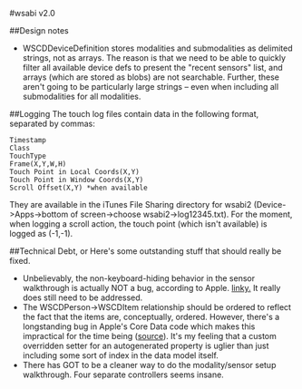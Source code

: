 
#wsabi v2.0

##Design notes
* WSCDDeviceDefinition stores modalities and submodalities as delimited strings, not as arrays. The reason is that we need to be able to quickly filter all available device defs to present the "recent sensors" list, and arrays (which are stored as blobs) are not searchable. Further, these aren't going to be particularly large strings – even when including all submodalities for all modalities.
 
##Logging
The touch log files contain data in the following format, separated by commas:  
	
	Timestamp
	Class
	TouchType
	Frame(X,Y,W,H)
	Touch Point in Local Coords(X,Y)
	Touch Point in Window Coords(X,Y)
	Scroll Offset(X,Y) *when available

They are available in the iTunes File Sharing directory for wsabi2 (Device->Apps->bottom of screen->choose wsabi2->log12345.txt). For the moment, when logging a scroll action, the touch point (which isn't available) is logged as (-1,-1).

##Technical Debt, or Here's some outstanding stuff that should really be fixed.  
* Unbelievably, the non-keyboard-hiding behavior in the sensor walkthrough is actually NOT a bug, according to Apple. [linky.](http://stackoverflow.com/questions/8379205/uitextfields-keyboard-wont-dismiss-no-really) It really does still need to be addressed.  
* The WSCDPerson->WSCDItem relationship should be ordered to reflect the fact that the items are, conceptually, ordered. However, there's a longstanding bug in Apple's Core Data code which makes this impractical for the time being ([source](http://stackoverflow.com/questions/7385439/problems-with-nsorderedset)). It's my feeling that a custom overridden setter for an autogenerated property is uglier than just including some sort of index in the data model itself.  
* There has GOT to be a cleaner way to do the modality/sensor setup walkthrough. Four separate controllers seems insane.  
    
